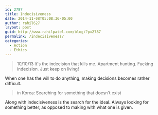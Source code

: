 ```yaml
---
id: 2787
title: Indecisiveness
date: 2014-11-08T05:08:36-05:00
author: rahil627
layout: post
guid: http://www.rahilpatel.com/blog/?p=2787
permalink: /indecisiveness/
categories:
  - Action
  - Ethics
---
```

<blockquote>10/10/13
It's the indecision that kills me. Apartment hunting. Fucking indecision. Just keep on living!</blockquote>

When one has the will to do anything, making decisions becomes rather difficult.

<blockquote>in Korea:
Searching for something that doesn't exist</blockquote>

Along with indecisiveness is the search for the ideal. Always looking for something better, as opposed to making with what one is given.